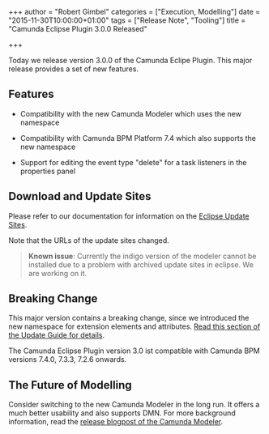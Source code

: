 +++
author = "Robert Gimbel"
categories = ["Execution, Modelling"]
date = "2015-11-30T10:00:00+01:00"
tags = ["Release Note", "Tooling"]
title = "Camunda Eclipse Plugin 3.0.0 Released"

+++

Today we release version 3.0.0 of the Camunda Eclipe Plugin. This major release provides a set of new features.
<!--more-->
## Features

* Compatibility with the new Camunda Modeler which uses the new <camunda> namespace

* Compatibility with Camunda BPM Platform 7.4 which also supports the new <camunda> namespace

* Support for editing the event type "delete" for a task listeners in the properties panel

## Download and Update Sites

Please refer to our documentation for information on the [Eclipse Update Sites](https://docs.camunda.org/manual/7.4/modeler/eclipse-plugin/update-sites/).

Note that the URLs of the update sites changed.

> **Known issue**: Currently the indigo version of the modeler cannot be installed due to a problem with archived update sites in eclipse. We are working on it.

## Breaking Change

This major version contains a breaking change, since we introduced the new <camunda> namespace for extension elements and attributes.
[Read this section of the Update Guide for details](https://docs.camunda.org/manual/7.4/update/minor/73-to-74/#changed-url-of-bpmn-extensions-namespace).

The Camunda Eclipse Plugin version 3.0 ist compatible with Camunda BPM versions 7.4.0, 7.3.3, 7.2.6 onwards.

## The Future of Modelling

Consider switching to the new Camunda Modeler in the long run. It offers a much better usability and also supports DMN.
For more background information, read the [release blogpost of the Camunda Modeler](http://blog.camunda.org/post/2015/11/hello-new-camunda-modeler/).
